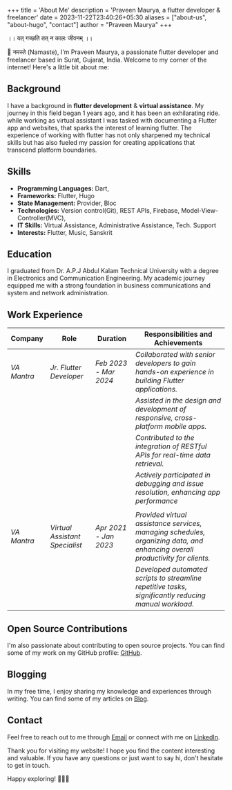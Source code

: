 +++
title = 'About Me'
description = 'Praveen Maurya, a flutter developer & freelancer'
date = 2023-11-22T23:40:26+05:30
aliases = ["about-us", "about-hugo", "contact"]
author = "Praveen Maurya"
+++

।। यत् गच्छति तत् न कालः जीवनम् ।।

🙏 नमस्ते (Namaste), I'm Praveen Maurya, a passionate flutter developer and freelancer based in Surat, Gujarat, India. Welcome to my corner of the internet! Here's a little bit about me:

## Background

I have a background in **flutter development** & **virtual assistance**. My journey in this field began 1 years ago, and it has been an exhilarating ride. while working as virtual assistant I was tasked with documenting a Flutter app and websites, that sparks the interest of learning flutter. The experience of working with flutter has not only sharpened my technical skills but has also fueled my passion for creating applications that transcend platform boundaries.

## Skills

- **Programming Languages:** Dart, 
- **Frameworks:** Flutter, Hugo
- **State Management:** Provider, Bloc
- **Technologies:** Version control(Git), REST APIs, Firebase, Model-View-Controller(MVC),
- **IT Skills:** Virtual Assistance, Administrative Assistance, Tech. Support 
- **Interests:** Flutter, Music, Sanskrit

## Education

I graduated from Dr. A.P.J Abdul Kalam Technical University with a degree in Electronics and Communication Engineering. My academic journey equipped me with a strong foundation in business communications and system and network administration.

## Work Experience

| **Company** | **Role**                       | **Duration**          | **Responsibilities and Achievements**                                                                                        |
| ----------- | ------------------------------ | --------------------- | ---------------------------------------------------------------------------------------------------------------------------- |
| *VA Mantra* | *Jr. Flutter Developer*    | *Feb 2023 - Mar 2024* | *Collaborated with senior developers to gain hands-on experience in building Flutter applications.*                          |
|             |                                |                       | *Assisted in the design and development of responsive, cross-platform mobile apps.*                                          |
|             |                                |                       | *Contributed to the integration of RESTful APIs for real-time data retrieval.*                                               |
|             |                                |                       | *Actively participated in debugging and issue resolution, enhancing app performance*                                         |
|             |                                |                       |                                                                                                                              |
| *VA Mantra* | *Virtual Assistant Specialist* | *Apr 2021 - Jan 2023* | *Provided virtual assistance services, managing schedules, organizing data, and enhancing overall productivity for clients.* |
|             |                                |                       | *Developed automated scripts to streamline repetitive tasks, significantly reducing manual workload.*                        |

<!-- *Current Position or Project details can be added here.* -->

## Open Source Contributions

I'm also passionate about contributing to open source projects. You can find some of my work on my GitHub profile: [GitHub](https://github.com/praveenmaurya09).

## Blogging

In my free time, I enjoy sharing my knowledge and experiences through writing. You can find some of my articles on [Blog](https://praveenmaurya.in/blogs/).

## Contact

Feel free to reach out to me through [Email](mailto:mauryapraveenji@gmail.com) or connect with me on [LinkedIn](https://www.linkedin.com/in/praveenmaurya09).

Thank you for visiting my website! I hope you find the content interesting and valuable. If you have any questions or just want to say hi, don't hesitate to get in touch.

Happy exploring! 🚀🚀🚀

